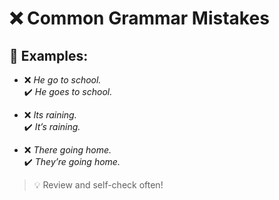 # ❌ Common Grammar Mistakes

## 🔄 Examples:

- ❌ _He go to school._  
  ✔️ _He goes to school._

- ❌ _Its raining._  
  ✔️ _It’s raining._

- ❌ _There going home._  
  ✔️ _They’re going home._

> 💡 Review and self-check often!
